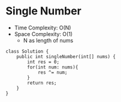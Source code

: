 # Single Number

- Time Complexity: O(N)
- Space Complexity: O(1)
  - N as length of nums

```
class Solution {
    public int singleNumber(int[] nums) {
        int res = 0;
        for(int num: nums){
            res ^= num;
        }
        return res;
    }
}
```
